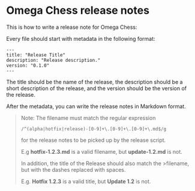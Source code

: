 # Omega Chess release notes

This is how to write a release note for Omega Chess:

Every file should start with metadata in the following format:

```
---
title: "Release Title"
description: "Release description."
version: "0.1.0"
---
```

The title should be the name of the release, the description should be a short description of the release, and the version should be the version of the release.

After the metadata, you can write the release notes in Markdown format.

> Note: The filename must match the regular expression
>
> ```
> /^(alpha|hotfix|release)-[0-9]+\.[0-9]+\.[0-9]+\.md$/g
> ```
>
> for the release notes to be picked up by the release script.
>
> E.g **hotfix-1.2.3.md** is a valid filename, but **update-1.2.md** is not.
>
>In addition, the title of the Release should also match the >filename, but with the dashes replaced with spaces.
>
>E.g. **Hotfix 1.2.3** is a valid title, but **Update 1.2** is not.

